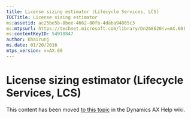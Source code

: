 ```yaml
---
title: License sizing estimator (Lifecycle Services, LCS)
TOCTitle: License sizing estimator
ms:assetid: ac25be5b-8bee-4662-80fb-4daba94065c3
ms:mtpsurl: https://technet.microsoft.com/library/Dn268620(v=AX.60)
ms:contentKeyID: 54918847
author: Khairunj
ms.date: 01/20/2016
mtps_version: v=AX.60
---
```


# License sizing estimator (Lifecycle Services, LCS) 


This content has been moved [to this topic](https://ax.help.dynamics.com/en/wiki/license-sizing-estimator-lifecycle-services-lcs/) in the Dynamics AX Help wiki.

  


